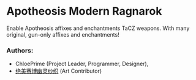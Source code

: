# Apotheosis Modern Ragnarok
Enable Apotheosis affixes and enchantments TaCZ weapons.
With many original, gun-only affixes and enchantments!

### Authors: 
- ChloePrime (Project Leader, Programmer, Designer),
- [绝美赛博幽灵纱织](https://x.com/HermosaJ93788) (Art Contributor)